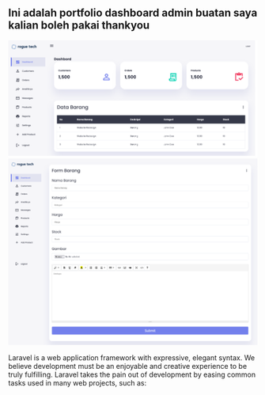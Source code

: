 ## Ini adalah portfolio dashboard admin buatan saya kalian boleh pakai thankyou

![Alt text](/img/1.png "Dashboard Admin")
![Alt text](/img/2.png "Dashboard Admin")

Laravel is a web application framework with expressive, elegant syntax. We believe development must be an enjoyable and creative experience to be truly fulfilling. Laravel takes the pain out of development by easing common tasks used in many web projects, such as:
